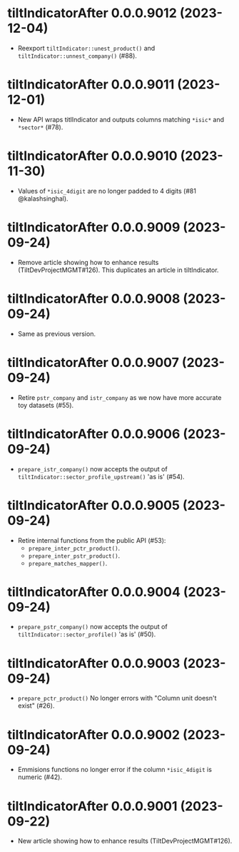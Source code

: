 <!-- NEWS.md is maintained by https://cynkra.github.io/fledge, do not edit -->

# tiltIndicatorAfter 0.0.0.9012 (2023-12-04)

* Reexport `tiltIndicator::unest_product()` and `tiltIndicator::unnest_company()`
(#88).

# tiltIndicatorAfter 0.0.0.9011 (2023-12-01)

* New API wraps titlIndicator and outputs columns matching `*isic*` and `*sector*`
(#78).

# tiltIndicatorAfter 0.0.0.9010 (2023-11-30)

* Values of `*isic_4digit` are no longer padded to 4 digits (#81 @kalashsinghal).

# tiltIndicatorAfter 0.0.0.9009 (2023-09-24)

* Remove article showing how to enhance results (TiltDevProjectMGMT#126). This
duplicates an article in tiltIndicator.

# tiltIndicatorAfter 0.0.0.9008 (2023-09-24)

* Same as previous version.

# tiltIndicatorAfter 0.0.0.9007 (2023-09-24)

* Retire `pstr_company` and  `istr_company` as we now have more accurate toy datasets (#55).

# tiltIndicatorAfter 0.0.0.9006 (2023-09-24)

* `prepare_istr_company()` now accepts the output of `tiltIndicator::sector_profile_upstream()` 'as is' (#54).

# tiltIndicatorAfter 0.0.0.9005 (2023-09-24)

* Retire internal functions from the public API (#53):
  * `prepare_inter_pctr_product()`.
  * `prepare_inter_pstr_product()`.
  * `prepare_matches_mapper()`.

# tiltIndicatorAfter 0.0.0.9004 (2023-09-24)

* `prepare_pstr_company()` now accepts the output of `tiltIndicator::sector_profile()` 'as is' (#50).

# tiltIndicatorAfter 0.0.0.9003 (2023-09-24)

* `prepare_pctr_product()` No longer errors with "Column unit doesn't exist" (#26).

# tiltIndicatorAfter 0.0.0.9002 (2023-09-24)

* Emmisions functions no longer error if the column `*isic_4digit` is numeric (#42).

# tiltIndicatorAfter 0.0.0.9001 (2023-09-22)

* New article showing how to enhance results (TiltDevProjectMGMT#126).
